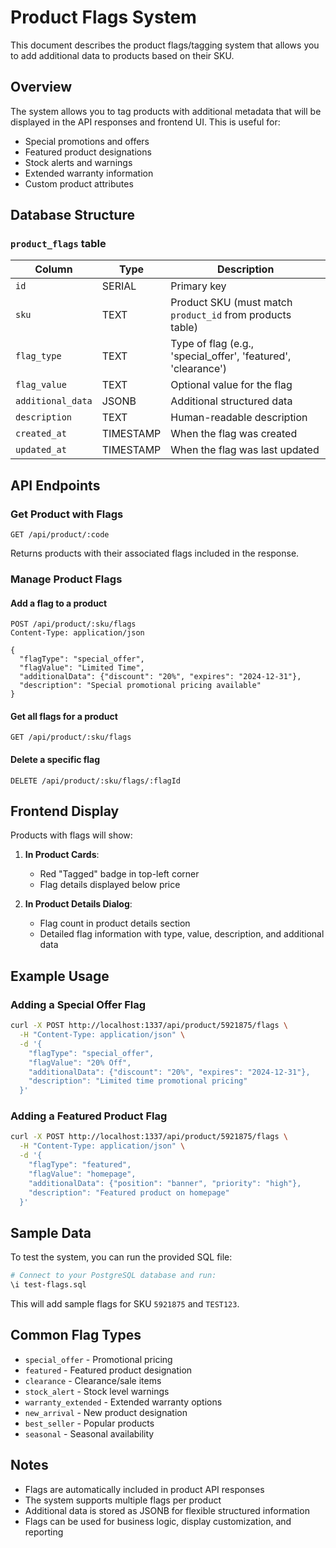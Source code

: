 # Product Flags System

This document describes the product flags/tagging system that allows you to add additional data to products based on their SKU.

## Overview

The system allows you to tag products with additional metadata that will be displayed in the API responses and frontend UI. This is useful for:

- Special promotions and offers
- Featured product designations
- Stock alerts and warnings
- Extended warranty information
- Custom product attributes

## Database Structure

### `product_flags` table

| Column            | Type      | Description                                                   |
| ----------------- | --------- | ------------------------------------------------------------- |
| `id`              | SERIAL    | Primary key                                                   |
| `sku`             | TEXT      | Product SKU (must match `product_id` from products table)     |
| `flag_type`       | TEXT      | Type of flag (e.g., 'special_offer', 'featured', 'clearance') |
| `flag_value`      | TEXT      | Optional value for the flag                                   |
| `additional_data` | JSONB     | Additional structured data                                    |
| `description`     | TEXT      | Human-readable description                                    |
| `created_at`      | TIMESTAMP | When the flag was created                                     |
| `updated_at`      | TIMESTAMP | When the flag was last updated                                |

## API Endpoints

### Get Product with Flags

```
GET /api/product/:code
```

Returns products with their associated flags included in the response.

### Manage Product Flags

#### Add a flag to a product

```
POST /api/product/:sku/flags
Content-Type: application/json

{
  "flagType": "special_offer",
  "flagValue": "Limited Time",
  "additionalData": {"discount": "20%", "expires": "2024-12-31"},
  "description": "Special promotional pricing available"
}
```

#### Get all flags for a product

```
GET /api/product/:sku/flags
```

#### Delete a specific flag

```
DELETE /api/product/:sku/flags/:flagId
```

## Frontend Display

Products with flags will show:

1. **In Product Cards**:

   - Red "Tagged" badge in top-left corner
   - Flag details displayed below price

2. **In Product Details Dialog**:
   - Flag count in product details section
   - Detailed flag information with type, value, description, and additional data

## Example Usage

### Adding a Special Offer Flag

```bash
curl -X POST http://localhost:1337/api/product/5921875/flags \
  -H "Content-Type: application/json" \
  -d '{
    "flagType": "special_offer",
    "flagValue": "20% Off",
    "additionalData": {"discount": "20%", "expires": "2024-12-31"},
    "description": "Limited time promotional pricing"
  }'
```

### Adding a Featured Product Flag

```bash
curl -X POST http://localhost:1337/api/product/5921875/flags \
  -H "Content-Type: application/json" \
  -d '{
    "flagType": "featured",
    "flagValue": "homepage",
    "additionalData": {"position": "banner", "priority": "high"},
    "description": "Featured product on homepage"
  }'
```

## Sample Data

To test the system, you can run the provided SQL file:

```bash
# Connect to your PostgreSQL database and run:
\i test-flags.sql
```

This will add sample flags for SKU `5921875` and `TEST123`.

## Common Flag Types

- `special_offer` - Promotional pricing
- `featured` - Featured product designation
- `clearance` - Clearance/sale items
- `stock_alert` - Stock level warnings
- `warranty_extended` - Extended warranty options
- `new_arrival` - New product designation
- `best_seller` - Popular products
- `seasonal` - Seasonal availability

## Notes

- Flags are automatically included in product API responses
- The system supports multiple flags per product
- Additional data is stored as JSONB for flexible structured information
- Flags can be used for business logic, display customization, and reporting
